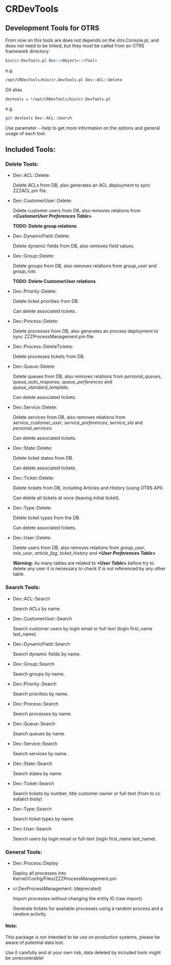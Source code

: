 # CRDevTools

## Development Tools for OTRS
From now on this tools are does not depends on the otrs.Console.pl, and does not need to be linked, but they must be called from an OTRS framework directory:

```perl
bin/cr.DevTools.pl Dev::<Object>::<Tool>
```
e.g.

```sh
/opt/CRDevTools/bin/cr.DevTools.pl Dev::ACL::Delete
```

Git alias
```
devtools = !/opt/CRDevTools/bin/cr.DevTools.pl
```
e.g.

```sh
git devtools Dev::ACL::Search
```

Use parameter --help to get more information on the options and general usage of each tool.

## Included Tools:

### Delete Tools:
* Dev::ACL::Delete:

  Delete ACLs from DB, also generates an ACL deployment to sync ZZZACL.pm file.

* Dev::CustomerUser::Delete:

  Delete customer users from DB, also removes relations from **_&lt;CustomerUser Preferences Table&gt;_**

  **TODO: Delete group relations**

* Dev::DynamicField::Delete:

  Delete dynamic fields from DB, also removes field values.

* Dev::Group::Delete:

  Delete groups from DB, also removes relations from _group_user_ and _group_role_.

  **TODO: Delete CustomerUser relations**

* Dev::Priority::Delete:

  Delete ticket priorities from DB.

  Can delete associated tickets.

* Dev::Process::Delete:

  Delete processes from DB, also generates an process deployment to sync ZZZProcessManagement.pm file.

* Dev::Process::DeleteTickets:

  Delete processes tickets from DB.

* Dev::Queue::Delete:

  Delete queues from DB, also removes relations from _personal_queues_, _queue_auto_response_, _queue_perferences_ and _queue_standard_template_.

  Can delete associated tickets.

* Dev::Service::Delete:

  Delete services from DB, also removes relations from _service_customer_user_, _service_preferences_, _service_sla_ and _personal_services_.

  Can delete associated tickets.

* Dev::State::Delete:

  Delete ticket states from DB.

  Can delete associated tickets.

* Dev::Ticket::Delete:

   Delete tickets from DB, including Articles and History (using OTRS API).

   Can delete all tickets at once (leaving initial ticket).

* Dev::Type::Delete:

   Delete ticket types from the DB.

   Can delete associated tickets.

* Dev::User::Delete:

  Delete users from DB, also removes relations from _group_user_, _role_user_, _article_fag_, _ticket_history_ and **_&lt;User Preferences Table&gt;_**

  **Warning:** As many tables are related to **_&lt;User Table&gt;_** before try to delete any user it is necessary to check if is not referenced by any other table.

### Search Tools:
* Dev::ACL::Search

  Search ACLs by name.

* Dev::CustomerUser::Search

  Search customer users by login email or full-text (login first_name last_name).

* Dev::DynamicField::Search

  Search dynamic fields by name.

* Dev::Group::Search

  Search groups by name.

* Dev::Priority::Search

  Search priorities by name.

* Dev::Process::Search

  Search processes by name.

* Dev::Queue::Search

  Search queues by name.

* Dev::Service::Search

  Search services by name.

* Dev::State::Search

  Search states by name.

* Dev::Ticket::Search

  Search tickets by number, title customer owner or full-text (from to cc subject body).

* Dev::Type::Search

  Search ticket types by name.

* Dev::User::Search

  Search users by login email or full-text (login first_name last_name).


### General Tools:

* Dev::Process::Deploy

  Deploy all processes into Kernel/Config/Files/ZZZProcessManagement.pm

* cr.DevProcessManagement: (deprecated)

   Import processes without changing the entity ID (raw import).

   Generate tickets for available processes using a random process and a random activity.

#### Note:
This package is not intended to be use on production systems, please be aware of potential data lost.

Use it carefully and at your own risk, data deleted by included tools might be unrecoverable!
